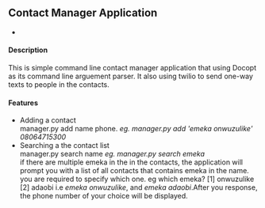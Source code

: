 
## Contact Manager Application
-
#### Description
This is simple command line  contact manager application that using Docopt as its command line arguement parser.
It also using twilio  to send one-way texts to people in the contacts.
#### Features
   + Adding  a contact      
         manager.py add name phone.     _eg. manager.py add 'emeka onwuzulike' 08064715300_
   + Searching a the contact list    
         manager.py search name         _eg. manager.py search emeka_    
         if there are multiple emeka in the in the contacts, the application will prompt you with a list of all contacts
         that contains emeka in the name. you are required to specify which one. eg which emeka? [1]  onwuzulike [2] adaobi    i.e _emeka onwuzulike_, and _emeka adaobi_.After you response, the phone number of your choice will be displayed.



